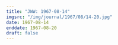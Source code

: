 ```yaml
---
title: "JWW: 1967-08-14"
imgsrc: "/img/journal/1967/08/14-20.jpg"
date: 1967-08-14
enddate: 1967-08-20
draft: false
---
```


<!-- fix pre-formatted input -->
